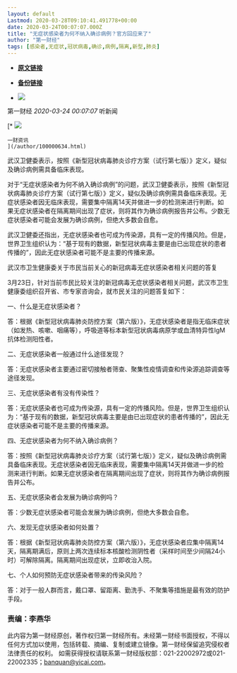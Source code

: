 ```yaml
---
layout: default
Lastmod: 2020-03-28T09:10:41.491778+00:00
date: 2020-03-24T00:07:07.000Z
title: "无症状感染者为何不纳入确诊病例？官方回应来了"
author: "第一财经"
tags: [感染者,无症状,冠状病毒,确诊,病例,隔离,新型,肺炎]
---
```


* [**原文链接**](https://www.yicai.com/news/100561878.html)
* [**备份链接**](https://archive.li/wip/QY45Q)


*   ![](/images/post/30ec62934072bd5f3313cd90958318fa.jpg)

第一财经 _2020-03-24 00:07:07_ 听新闻

[*   ![](/images/post/02ba0be2cd53cfeed98541e6864ca2d1.jpg)
    
    一财资讯
    ](/author/100000634.html)

武汉卫健委表示，按照《新型冠状病毒肺炎诊疗方案（试行第七版）》定义，疑似及确诊病例需具备临床表现。

对于“无症状感染者为何不纳入确诊病例”的问题，武汉卫健委表示，按照《新型冠状病毒肺炎诊疗方案（试行第七版）》定义，疑似及确诊病例需具备临床表现。无症状感染者因无临床表现，需要集中隔离14天并做进一步的检测来进行判断。如果无症状感染者在隔离期间出现了症状，则将其作为确诊病例报告并公布。少数无症状感染者可能会发展为确诊病例，但绝大多数会自愈。

武汉卫健委还指出，无症状感染者也可成为传染源，具有一定的传播风险。但是，世界卫生组织认为：“基于现有的数据，新型冠状病毒主要是由已出现症状的患者传播的”，因此无症状感染者可能不是主要的传播来源。

武汉市卫生健康委关于市民当前关心的新冠病毒无症状感染者相关问题的答复

3月23日，针对当前市民比较关注的新冠病毒无症状感染者相关问题，武汉市卫生健康委组织召开省、市专家咨询会，就市民关注的问题答复如下：

一、什么是无症状感染者？

答：根据《新型冠状病毒肺炎防控方案（第六版）》，无症状感染者是指无临床症状（如发热、咳嗽、咽痛等），呼吸道等标本新型冠状病毒病原学或血清特异性IgM抗体检测阳性者。

二、无症状感染者一般通过什么途径发现？

答：无症状感染者主要通过密切接触者筛查、聚集性疫情调查和传染源追踪调查等途径发现。

三、无症状感染者有没有传染性？

答：无症状感染者也可成为传染源，具有一定的传播风险。但是，世界卫生组织认为：“基于现有的数据，新型冠状病毒主要是由已出现症状的患者传播的”，因此无症状感染者可能不是主要的传播来源。

四、无症状感染者为何不纳入确诊病例？

答：按照《新型冠状病毒肺炎诊疗方案（试行第七版）》定义，疑似及确诊病例需具备临床表现。无症状感染者因无临床表现，需要集中隔离14天并做进一步的检测来进行判断。如果无症状感染者在隔离期间出现了症状，则将其作为确诊病例报告并公布。

五、无症状感染者会发展为确诊病例吗？

答：少数无症状感染者可能会发展为确诊病例，但绝大多数会自愈。

六、发现无症状感染者如何处置？

答：根据《新型冠状病毒肺炎防控方案（第六版）》，无症状感染者应集中隔离14天，隔离期满后，原则上两次连续标本核酸检测阴性者（采样时间至少间隔24小时）可解除隔离。隔离期间出现症状，立即收治入院。

七、个人如何预防无症状感染者带来的传染风险？

答：对于一般人群而言，戴口罩、留距离、勤洗手、不聚集等措施是最有效的防护手段。

### 责编：李燕华

此内容为第一财经原创，著作权归第一财经所有。未经第一财经书面授权，不得以任何方式加以使用，包括转载、摘编、复制或建立镜像。第一财经保留追究侵权者法律责任的权利。 如需获得授权请联系第一财经版权部：021-22002972或021-22002335；banquan@yicai.com。

